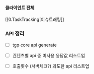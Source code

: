 

#### 클라이언트 전체

[[0.TaskTracking|이슈트래킹]] 

### API 정리
- [ ] tgp core api generate 
- [ ] 컨텐츠별 api 중 미사용 응답값 리스트업 
- [ ] 호출횟수 (서버체크?) 과도한 api 리스트업



